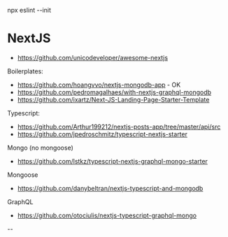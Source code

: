 npx eslint --init

# NextJS

* https://github.com/unicodeveloper/awesome-nextjs

Boilerplates:
* https://github.com/hoangvvo/nextjs-mongodb-app - OK
* https://github.com/pedromagalhaes/with-nextjs-graphql-mongodb
* https://github.com/ixartz/Next-JS-Landing-Page-Starter-Template

Typescript:
* https://github.com/Arthur199212/nextjs-posts-app/tree/master/api/src
* https://github.com/jpedroschmitz/typescript-nextjs-starter

Mongo (no mongoose)
* https://github.com/lstkz/typescript-nextjs-graphql-mongo-starter

Mongoose
* https://github.com/danybeltran/nextjs-typescript-and-mongodb

GraphQL
* https://github.com/otociulis/nextjs-typescript-graphql-mongo






--
